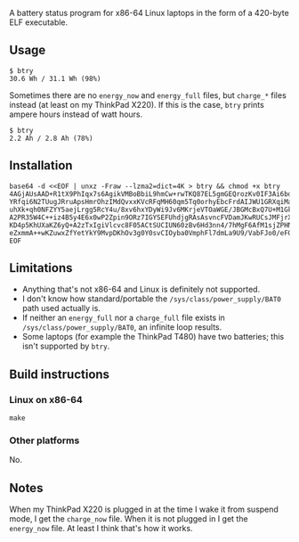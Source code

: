 A battery status program for x86-64 Linux laptops in the form of a 420-byte ELF
executable.

## Usage

    $ btry
    30.6 Wh / 31.1 Wh (98%)

Sometimes there are no `energy_now` and `energy_full` files, but `charge_*` files instead
(at least on my ThinkPad X220).  If this is the case, `btry` prints ampere hours instead
of watt hours.

    $ btry
    2.2 Ah / 2.8 Ah (78%)

## Installation

```
base64 -d <<EOF | unxz -Fraw --lzma2=dict=4K > btry && chmod +x btry
4AGjAUsAAD+R1tX9PhIqx7s6AgikVMBoBbiL9hmCw+rwTKQ87EL5gmGEQrozKv0IF3Ai6bdWjVHD
YRfqi6N2TUugJRruApsHmrOhzIMdQvxxKVcRFqMH60qm5Tq0orhyEbcFrdAIJWU1GRXqiMaaW0U8
uhXk+qh0NFZYY5aejLrgg5RcY4u/8xv6hxYDyWi9Jv6MKrjeVTOaWGE/JBGMcBxQ7U+M1GkPCSN4
A2PR35W4C++iz4B5y4E6x0wP2Zpin9ORz7IGYSEFUhdjgRAsAsvncFVDamJKwRUCsJMFjrXUR4IG
KD4p5KhUXaKZ6yQ+A2zTxIgiVlcvc8F05ACtSUCIUN60zBv6Hd3nn4/7hMgF6AfM1sjZPHNaKvwb
eZxmmA++wKZuwxZfYetYkY9MvpDKhOv3g0Y0svCIOyba0VmphFl7dmLa9U9/VabFJo0/eFQA
EOF
```

## Limitations

*   Anything that's not x86-64 and Linux is definitely not supported.
*   I don't know how standard/portable the `/sys/class/power_supply/BAT0` path used
    actually is.
*   If neither an `energy_full` nor a `charge_full` file exists in
    `/sys/class/power_supply/BAT0`, an infinite loop results.
*   Some laptops (for example the ThinkPad T480) have two batteries; this isn't supported
    by `btry`.

## Build instructions

### Linux on x86-64

    make

### Other platforms

No.

## Notes

When my ThinkPad X220 is plugged in at the time I wake it from suspend mode, I get the
`charge_now` file.  When it is not plugged in I get the `energy_now` file.  At least I
think that's how it works.
